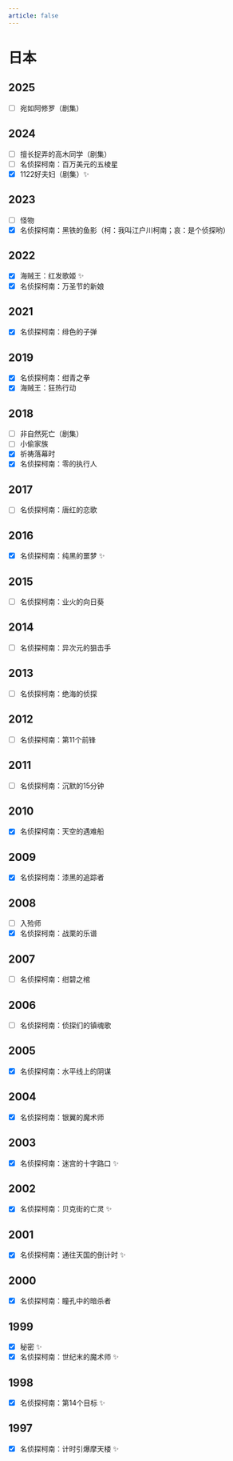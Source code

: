 ```yaml
---
article: false
---
```


# 日本

## 2025

- [ ] 宛如阿修罗（剧集）

## 2024

- [ ] 擅长捉弄的高木同学（剧集）
- [ ] 名侦探柯南：百万美元的五棱星
- [x] 1122好夫妇（剧集）✨

## 2023

- [ ] 怪物
- [x] 名侦探柯南：黑铁的鱼影（柯：我叫江户川柯南；哀：是个侦探哟）

## 2022

- [x] 海贼王：红发歌姬 ✨
- [x] 名侦探柯南：万圣节的新娘

## 2021

- [x] 名侦探柯南：绯色的子弹

## 2019

- [x] 名侦探柯南：绀青之拳
- [x] 海贼王：狂热行动

## 2018

- [ ] 非自然死亡（剧集）
- [ ] 小偷家族
- [x] 祈祷落幕时
- [x] 名侦探柯南：零的执行人

## 2017

- [ ] 名侦探柯南：唐红的恋歌

## 2016

- [x] 名侦探柯南：纯黑的噩梦 ✨

## 2015

- [ ] 名侦探柯南：业火的向日葵

## 2014

- [ ] 名侦探柯南：异次元的狙击手

## 2013

- [ ] 名侦探柯南：绝海的侦探

## 2012

- [ ] 名侦探柯南：第11个前锋

## 2011

- [ ] 名侦探柯南：沉默的15分钟

## 2010

- [x] 名侦探柯南：天空的遇难船

## 2009

- [x] 名侦探柯南：漆黑的追踪者

## 2008

- [ ] 入殓师
- [x] 名侦探柯南：战栗的乐谱

## 2007

- [ ] 名侦探柯南：绀碧之棺

## 2006

- [ ] 名侦探柯南：侦探们的镇魂歌

## 2005

- [x] 名侦探柯南：水平线上的阴谋

## 2004

- [x] 名侦探柯南：银翼的魔术师

## 2003

- [x] 名侦探柯南：迷宫的十字路口 ✨

## 2002

- [x] 名侦探柯南：贝克街的亡灵 ✨

## 2001

- [x] 名侦探柯南：通往天国的倒计时 ✨

## 2000

- [x] 名侦探柯南：瞳孔中的暗杀者

## 1999

- [x] 秘密 ✨
- [x] 名侦探柯南：世纪末的魔术师 ✨

## 1998

- [x] 名侦探柯南：第14个目标 ✨

## 1997

- [x] 名侦探柯南：计时引爆摩天楼 ✨